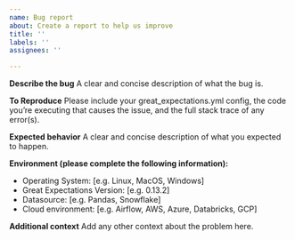 ```yaml
---
name: Bug report
about: Create a report to help us improve
title: ''
labels: ''
assignees: ''

---
```


**Describe the bug**
A clear and concise description of what the bug is.

**To Reproduce**
Please include your great_expectations.yml config, the code you’re executing that causes the issue, and the full stack trace of any error(s).

**Expected behavior**
A clear and concise description of what you expected to happen.

**Environment (please complete the following information):**
 - Operating System: [e.g. Linux, MacOS, Windows]
 - Great Expectations Version: [e.g. 0.13.2]
 - Datasource: [e.g. Pandas, Snowflake]
 - Cloud environment: [e.g. Airflow, AWS, Azure, Databricks, GCP]

**Additional context**
Add any other context about the problem here.
